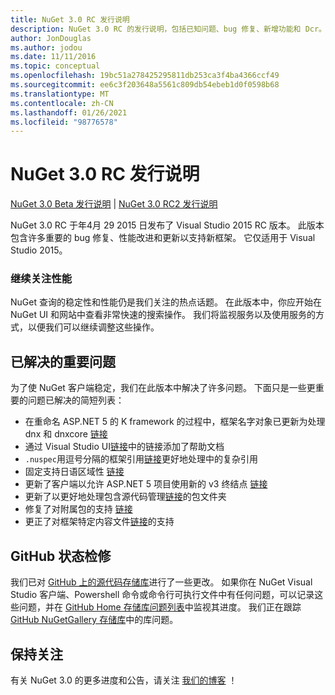 ```yaml
---
title: NuGet 3.0 RC 发行说明
description: NuGet 3.0 RC 的发行说明，包括已知问题、bug 修复、新增功能和 Dcr。
author: JonDouglas
ms.author: jodou
ms.date: 11/11/2016
ms.topic: conceptual
ms.openlocfilehash: 19bc51a278425295811db253ca3f4ba4366ccf49
ms.sourcegitcommit: ee6c3f203648a5561c809db54ebeb1d0f0598b68
ms.translationtype: MT
ms.contentlocale: zh-CN
ms.lasthandoff: 01/26/2021
ms.locfileid: "98776578"
---
```

# <a name="nuget-30-rc-release-notes"></a>NuGet 3.0 RC 发行说明

[NuGet 3.0 Beta 发行说明](../release-notes/nuget-3.0-beta.md)  | [NuGet 3.0 RC2 发行说明](../release-notes/nuget-3.0-RC2.md)

NuGet 3.0 RC 于年4月 29 2015 日发布了 Visual Studio 2015 RC 版本。 此版本包含许多重要的 bug 修复、性能改进和更新以支持新框架。  它仅适用于 Visual Studio 2015。

### <a name="continued-focus-on-performance"></a>继续关注性能

NuGet 查询的稳定性和性能仍是我们关注的热点话题。  在此版本中，你应开始在 NuGet UI 和网站中查看非常快速的搜索操作。  我们将监视服务以及使用服务的方式，以便我们可以继续调整这些操作。

## <a name="significant-issues-resolved"></a>已解决的重要问题

为了使 NuGet 客户端稳定，我们在此版本中解决了许多问题。  下面只是一些更重要的问题已解决的简短列表：

* 在重命名 ASP.NET 5 的 K framework 的过程中，框架名字对象已更新为处理 dnx 和 dnxcore [链接](https://github.com/NuGet/Home/issues/215)
* 通过 Visual Studio UI[链接](https://github.com/NuGet/Home/issues/232)中的链接添加了帮助文档
* `.nuspec`用逗号分隔的框架引用[链接](https://github.com/NuGet/Home/issues/276)更好地处理中的复杂引用
* 固定支持日语区域性 [链接](https://github.com/NuGet/Home/issues/253)
* 更新了客户端以允许 ASP.NET 5 项目使用新的 v3 终结点 [链接](https://github.com/NuGet/Home/issues/219)
* 更新了以更好地处理包含源代码管理[链接](https://github.com/NuGet/Home/issues/56)的包文件夹
* 修复了对附属包的支持 [链接](https://github.com/NuGet/Home/issues/17)
* 更正了对框架特定内容文件[链接](https://github.com/NuGet/Home/issues/18)的支持

## <a name="github-presence-overhaul"></a>GitHub 状态检修

我们已对 [GitHub 上的源代码存储库](http://github.com/nuget/home)进行了一些更改。  如果你在 NuGet Visual Studio 客户端、Powershell 命令或命令行可执行文件中有任何问题，可以记录这些问题，并在 [GitHub Home 存储库问题列表](http://github.com/nuget/home/issues)中监视其进度。  我们正在跟踪 [GitHub NuGetGallery 存储库](http://github.com/nuget/NuGetGallery/issues)中的库问题。


## <a name="stay-tuned"></a>保持关注

有关 NuGet 3.0 的更多进度和公告，请关注 [我们的博客](http://blog.nuget.org) ！